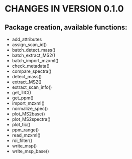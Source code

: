 # CHANGES IN VERSION 0.1.0

## Package creation, available functions:

        
* add_attributes
* assign_scan_id()
* batch_detect_mass()
* batch_extract_MS2()
* batch_import_mzxml()
* check_metadata()
* compare_spectra()
* detect_mass()
* extract_MS2()
* extract_scan_info()
* get_TIC()
* get_ppm()
* import_mzxml()
* normalize_spec()
* plot_MS2base()
* plot_MS2spectra()
* plot_tic()
* ppm_range()
* read_mzxml()
* roi_filter()
* write_msp()
* write_msp_base()

